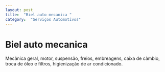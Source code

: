 ```yaml
---
layout: post
title:  "Biel auto mecanica "
category:  "Serviços Automotivos"
---
```


# Biel auto mecanica 

Mecânica geral, motor, suspensão, freios, embreagens, caixa de câmbio, troca de óleo e filtros, higienização de ar condicionado.
